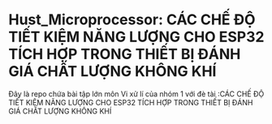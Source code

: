# Hust_Microprocessor: CÁC CHẾ ĐỘ TIẾT KIỆM NĂNG LƯỢNG CHO ESP32 TÍCH HỢP TRONG THIẾT BỊ ĐÁNH GIÁ CHẤT LƯỢNG KHÔNG KHÍ

Đây là repo chứa bài tập lớn môn Vi xử lí của nhóm 1 với đè tài :CÁC CHẾ ĐỘ TIẾT KIỆM NĂNG LƯỢNG CHO ESP32 TÍCH HỢP TRONG THIẾT BỊ ĐÁNH GIÁ CHẤT LƯỢNG KHÔNG KHÍ
